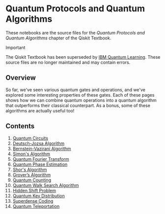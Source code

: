 # Quantum Protocols and Quantum Algorithms

These notebooks are the source files for the _Quantum Protocols and Quantum
Algorithms_ chapter of the Qiskit Textbook.

> [!IMPORTANT]
> The Qiskit Textbook has been superseded by [IBM Quantum
> Learning](https://learning.quantum-computing.ibm.com). These source files are
> no longer maintained and may contain errors.

## Overview

So far, we've seen various quantum gates and operations, and we've explored
some interesting properties of these gates. Each of these pages shows how we
can combine quantum operations into a quantum algorithm that outperforms their
classical counterpart. As a bonus, some of these algorithms are actually useful
too!

## Contents

1. [Quantum Circuits](./defining-quantum-circuits.ipynb)
2. [Deutsch-Jozsa Algorithm](./deutsch-jozsa.ipynb)
3. [Bernstein-Vazirani Algorithm](./bernstein-vazirani.ipynb)
4. [Simon's Algorithm](./simon.ipynb)
5. [Quantum Fourier Transform](./quantum-fourier-transform.ipynb)
6. [Quantum Phase Estimation](./quantum-phase-estimation.ipynb)
7. [Shor's Algorithm](./shor.ipynb)
8. [Grover’s Algorithm](./grover.ipynb)
9. [Quantum Counting](./quantum-counting.ipynb)
10. [Quantum Walk Search Algorithm](./quantum-walk-search-algorithm.ipynb)
11. [Hidden Shift Problem](./hidden-shift-problem.ipynb)
12. [Quantum Key Distribution](./quantum-key-distribution.ipynb)
13. [Superdense Coding](./superdense-coding.ipynb)
14. [Quantum Teleportation](./teleportation.ipynb)
